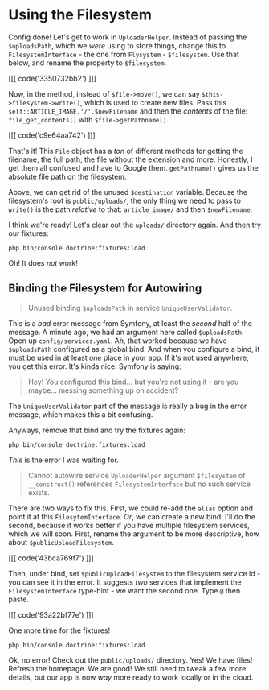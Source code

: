 # Using the Filesystem

Config done! Let's get to work in `UploaderHelper`. Instead of passing the
`$uploadsPath`, which we *were* using to store things, change this to
`FilesystemInterface` - the one from `Flysystem` - `$filesystem`. Use that below,
and rename the property to `$filesystem`.

[[[ code('3350732bb2') ]]]

Now, in the method, instead of `$file->move()`, we can say
`$this->filesystem->write()`, which is used to create new files. Pass this
`self::ARTICLE_IMAGE.'/'.$newFilename` and then the *contents* of the file:
`file_get_contents()` with `$file->getPathname()`.

[[[ code('c9e64aa742') ]]]

That's it! This `File` object has a *ton* of different methods for getting the
filename, the full path, the file without the extension and more. Honestly, I get
them all confused and have to Google them. `getPathname()` gives us the absolute
file path on the filesystem.

Above, we can get rid of the unused `$destination` variable. Because the
filesystem's root is `public/uploads/`, the only thing we need to pass to `write()`
is the path *relative* to that: `article_image/` and then `$newFilename`.

I think we're ready! Let's clear out the `uploads/` directory again. And then
try our fixtures:

```terminal
php bin/console doctrine:fixtures:load
```

Oh! It does *not* work!

## Binding the Filesystem for Autowiring

> Unused binding `$uploadsPath` in service `UniqueUserValidator`.

This is a *bad* error message from Symfony, at least the *second* half of the message.
A minute ago, we had an argument here called `$uploadsPath`. Open up
`config/services.yaml`. Ah, that worked because we have `$uploadsPath` configured
as a global bind. And when you configure a bind, it must be used in at least
*one* place in your app. If it's not used anywhere, you get this error. It's kinda nice: Symfony is saying:

> Hey! You configured this bind... but you're not using it - are you maybe...
> messing something up on accident?

The `UniqueUserValidator` part of the message is really a bug in the error message,
which makes this a bit confusing.

Anyways, remove that bind and try the fixtures again:

```terminal-silent
php bin/console doctrine:fixtures:load
```

*This* is the error I was waiting for.

> Cannot autowire service `UploaderHelper` argument `$filesystem` of
> `__construct()` references `FilesystemInterface` but no such service exists.

There are two ways to fix this. First, we could re-add the `alias` option and
point it at this `FilesytemInterface`. *Or*, we can create a new bind. I'll do
the second, because it works better if you have multiple filesystem services, which
we will soon. First, rename the argument to be more descriptive, how about
`$publicUploadFilesystem`.

[[[ code('43bca769f7') ]]]

Then, under bind, set `$publicUploadFilesystem` to the filesystem service id -
you can see it in the error. It suggests *two* services that implement the
`FilesystemInterface` type-hint - we want the second one. Type `@` then paste.

[[[ code('93a22bf77e') ]]]

One more time for the fixtures!

```terminal-silent
php bin/console doctrine:fixtures:load
```

Ok, no error! Check out the `public/uploads/` directory. Yes! We have files!
Refresh the homepage. We are good! We still need to tweak a few more details,
but our app is now *way* more ready to work locally or in the cloud.
